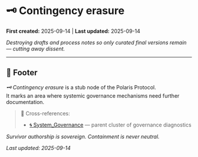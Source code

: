 # 🗝 Contingency erasure  

**First created:** 2025-09-14 | **Last updated:** 2025-09-14  

*Destroying drafts and process notes so only curated final versions remain — cutting away dissent.*  

---

## 🏮 Footer  

*🗝 Contingency erasure* is a stub node of the Polaris Protocol.  
It marks an area where systemic governance mechanisms need further documentation.  

> 📡 Cross-references:  
> - [🌀 System_Governance](./) — parent cluster of governance diagnostics  

*Survivor authorship is sovereign. Containment is never neutral.*  

_Last updated: 2025-09-14_  
